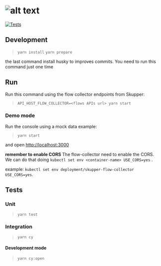 # ![alt text](https://user-images.githubusercontent.com/79913332/225248562-80d8f046-dba6-4b1e-94d2-75b4ece046f0.png)

[![Tests](https://github.com/skupperproject/skupper-console/actions/workflows/skupper-console.yml/badge.svg)](https://github.com/skupperproject/skupper-console/actions/workflows/skupper-console.yml)

## Development

> `yarn install`
> `yarn prepare`

the last command install husky to improves commits. You need to run this command just one time

## Run

Run this command using the flow collector endpoints from Skupper:

> `API_HOST_FLOW_COLLECTOR=<flows APIs url> yarn start`

### Demo mode

Run the console using a mock data example:

> `yarn start`

and open <http://localhost:3000>

**remember to enable CORS**
The flow-collector need to enable the CORS. We can do that doing ```kubectl set env <container-name> USE_CORS=yes``` .

example: ```kubectl set env deployment/skupper-flow-collector USE_CORS=yes```.

## Tests

### Unit

> `yarn test`

### Integration

> `yarn cy`

#### Development mode

> `yarn cy:open`
